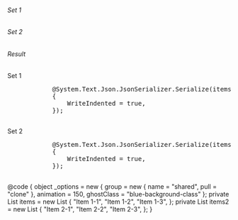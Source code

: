 ﻿<div class="row">
    <SortableWrapper OnDataChanged="@(() => InvokeAsync(StateHasChanged))">
        <div class="col-4">
            <h6 class="text-center fw-bold">Set 1</h6>
            <Sortable TItem="string" Items="items" Class="list-group" Options="_options">
                <Template Context="item">
                    <div class="list-group-item">@item</div>
                </Template>
            </Sortable>
        </div>
        <div class="col-4">
            <h6 class="text-center fw-bold">Set 2</h6>
            <Sortable TItem="string" Items="items2" Class="list-group" Options="_options">
                <Template Context="item">
                    <div class="list-group-item tinted">@item</div>
                </Template>
            </Sortable>
        </div>
    </SortableWrapper>
    <div class="col-4">
        <h6 class="text-center fw-bold">Result</h6>
        Set 1
        <pre class="bg-info">
            @System.Text.Json.JsonSerializer.Serialize(items, new JsonSerializerOptions
            {
                WriteIndented = true,
            });
        </pre>
        Set 2
        <pre class="bg-info">
            @System.Text.Json.JsonSerializer.Serialize(items2, new JsonSerializerOptions
            {
                WriteIndented = true,
            });
        </pre>
    </div>
</div>
@code {
    object _options = new
    {
        group = new {
            name = "shared",
            pull = "clone" 
        },
        animation = 150,
        ghostClass = "blue-background-class"
    };
    private List<string> items = new List<string>
    {
        "Item 1-1",
        "Item 1-2",
        "Item 1-3",
    };
    private List<string> items2 = new List<string>
    {
        "Item 2-1",
        "Item 2-2",
        "Item 2-3",
    };
}